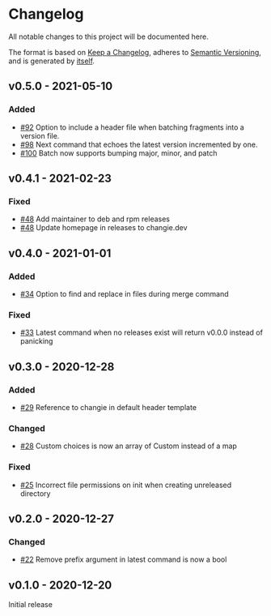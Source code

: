 # Changelog
All notable changes to this project will be documented here.

The format is based on [Keep a Changelog](https://keepachangelog.com/en/1.0.0/),
adheres to [Semantic Versioning](https://semver.org/spec/v2.0.0.html),
and is generated by [itself](https://github.com/miniscruff/changie).


## v0.5.0 - 2021-05-10

### Added
* [#92](https://github.com/miniscruff/changie/issues/92) Option to include a header file when batching fragments into a version file.
* [#98](https://github.com/miniscruff/changie/issues/98) Next command that echoes the latest version incremented by one.
* [#100](https://github.com/miniscruff/changie/issues/100) Batch now supports bumping major, minor, and patch

## v0.4.1 - 2021-02-23

### Fixed
* [#48](https://github.com/miniscruff/changie/issues/48) Add maintainer to deb and rpm releases
* [#48](https://github.com/miniscruff/changie/issues/48) Update homepage in releases to changie.dev

## v0.4.0 - 2021-01-01

### Added
* [#34](https://github.com/miniscruff/changie/issues/34) Option to find and replace in files during merge command

### Fixed
* [#33](https://github.com/miniscruff/changie/issues/33) Latest command when no releases exist will return v0.0.0 instead of panicking

## v0.3.0 - 2020-12-28

### Added
* [#29](https://github.com/miniscruff/changie/issues/29) Reference to changie in default header template

### Changed
* [#28](https://github.com/miniscruff/changie/issues/28) Custom choices is now an array of Custom instead of a map

### Fixed
* [#25](https://github.com/miniscruff/changie/issues/25) Incorrect file permissions on init when creating unreleased directory

## v0.2.0 - 2020-12-27

### Changed
* [#22](https://github.com/miniscruff/changie/issues/22) Remove prefix argument in latest command is now a bool

## v0.1.0 - 2020-12-20
Initial release
